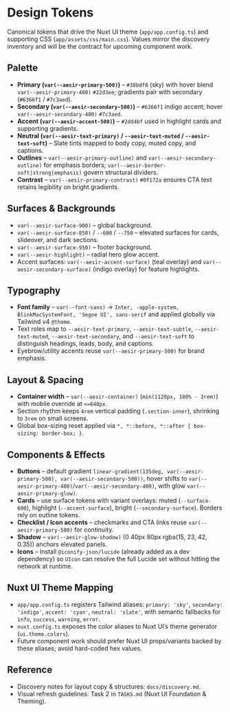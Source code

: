 # Design Tokens

Canonical tokens that drive the Nuxt UI theme (`app/app.config.ts`) and supporting CSS (`app/assets/css/main.css`). Values mirror the discovery inventory and will be the contract for upcoming component work.

## Palette
- **Primary (`var(--aesir-primary-500)`)** – `#38bdf8` (sky) with hover blend `var(--aesir-primary-400)` `#22d3ee`; gradients pair with secondary (`#6366f1` / `#7c3aed`).
- **Secondary (`var(--aesir-secondary-500)`)** – `#6366f1` indigo accent; hover `var(--aesir-secondary-400)` `#7c3aed`.
- **Accent (`var(--aesir-accent-500)`)** – `#2dd4bf` used in highlight cards and supporting gradients.
- **Neutral (`var(--aesir-text-primary)` / `--aesir-text-muted` / `--aesir-text-soft`)** – Slate tints mapped to body copy, muted copy, and captions.
- **Outlines** – `var(--aesir-primary-outline)` and `var(--aesir-secondary-outline)` for emphasis borders; `var(--aesir-border-soft|strong|emphasis)` govern structural dividers.
- **Contrast** – `var(--aesir-primary-contrast)` `#0f172a` ensures CTA text retains legibility on bright gradients.

## Surfaces & Backgrounds
- `var(--aesir-surface-900)` – global background.
- `var(--aesir-surface-850)` / `--600` / `--750` – elevated surfaces for cards, slideover, and dark sections.
- `var(--aesir-surface-950)` – footer background.
- `var(--aesir-highlight)` – radial hero glow accent.
- Accent surfaces: `var(--aesir-accent-surface)` (teal overlay) and `var(--aesir-secondary-surface)` (indigo overlay) for feature highlights.

## Typography
- **Font family** – `var(--font-sans)` → `Inter, -apple-system, BlinkMacSystemFont, 'Segoe UI', sans-serif` and applied globally via Tailwind v4 `@theme`.
- Text roles map to `--aesir-text-primary`, `--aesir-text-subtle`, `--aesir-text-muted`, `--aesir-text-secondary`, and `--aesir-text-soft` to distinguish headings, leads, body, and captions.
- Eyebrow/utility accents reuse `var(--aesir-primary-500)` for brand emphasis.

## Layout & Spacing
- **Container width** – `var(--aesir-container)` (`min(1120px, 100% - 3rem)`) with mobile override at `<=640px`.
- Section rhythm keeps `4rem` vertical padding (`.section-inner`), shrinking to `3rem` on small screens.
- Global box-sizing reset applied via `*, *::before, *::after { box-sizing: border-box; }`.

## Components & Effects
- **Buttons** – default gradient `linear-gradient(135deg, var(--aesir-primary-500), var(--aesir-secondary-500))`, hover shifts to `var(--aesir-primary-400)`/`var(--aesir-secondary-400)`, with glow `var(--aesir-primary-glow)`.
- **Cards** – use surface tokens with variant overlays: muted (`--surface-600`), highlight (`--accent-surface`), bright (`--secondary-surface`). Borders rely on outline tokens.
- **Checklist / Icon accents** – checkmarks and CTA links reuse `var(--aesir-primary-500)` for continuity.
- **Shadow** – `var(--aesir-glow-shadow)` (0 40px 80px rgba(15, 23, 42, 0.35)) anchors elevated panels.
- **Icons** – Install `@iconify-json/lucide` (already added as a dev dependency) so `UIcon` can resolve the full Lucide set without hitting the network at runtime.

## Nuxt UI Theme Mapping
- `app/app.config.ts` registers Tailwind aliases: `primary: 'sky'`, `secondary: 'indigo'`, `accent: 'cyan'`, `neutral: 'slate'`, with semantic fallbacks for `info`, `success`, `warning`, `error`.
- `nuxt.config.ts` exposes the color aliases to Nuxt UI’s theme generator (`ui.theme.colors`).
- Future component work should prefer Nuxt UI props/variants backed by these aliases; avoid hard-coded hex values.

## Reference
- Discovery notes for layout copy & structures: `docs/discovery.md`.
- Visual refresh guidelines: Task 2 in `TASKS.md` (Nuxt UI Foundation & Theming).
